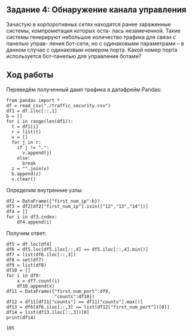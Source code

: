 ## Задание 4: Обнаружение канала управления

Зачастую в корпоротивных сетях находятся ранее зараженные системы,
компрометация которых оста- лась незамеченной. Такие системы генерируют
небольшое количество трафика для связи с панелью управ- ления бот-сети,
но с одинаковыми параметрами – в данном случае с одинаковым номером
порта. Какой номер порта используется бот-панелью для управления ботами?

## Ход работы

Переведём полученный дамп трафика в датафрейм Pandas:

    from pandas import *
    df = read_csv("./traffic_security.csv")
    df1 = df.iloc[::,1]
    b = []
    for i in range(len(df1)):
      t = df1[i]
      r = list(t)
      v = []
      for j in r:
        if j != ".":
          v.append(j)
        else:
          break
      z = "".join(v)
      b.append(z)
      v.clear()

Определим внутренние узлы:

    df2 = DataFrame({"first_num_ip":b})
    df3 = df2[df2["first_num_ip"].isin(["12","13","14"])]
    df4 = []
    for i in df3.index:
        df4.append(i)

Получим ответ:

    df5 = df.loc[df4]
    df6 = df5.loc[df5.iloc[::,4] == df5.iloc[::,4].min()]
    df7 = list(df6.iloc[::,3])
    df8 = set(df7)
    df9 = list(df8)
    df10 = []
    for i in df9:
        x = df7.count(i)
        df10.append(x)
    df11 = DataFrame({"first_num_port":df9,
                      "counts":df10})
    df12 = df11[df11["counts"] == df11["counts"].max()]
    df13 = df6[df6.iloc[::,3] == list(df12["first_num_port"])[0]]
    df14 = list(df13.iloc[::,3])[0]
    print(df14)

    105

